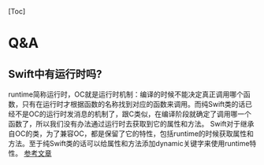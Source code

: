 [Toc]
# Q&A
## Swift中有运行时吗?
runtime简称运行时，OC就是运行时机制：编译的时候不能决定真正调用哪个函数，只有在运行时才根据函数的名称找到对应的函数来调用。而纯Swift类的话已经不是OC的运行时发消息的机制了，跟C类似，在编译阶段就确定了调用哪一个函数了，所以我们没有办法通过运行时去获取到它的属性和方法。
Swift对于继承自OC的类，为了兼容OC，都是保留了它的特性，包括runtime的时候获取属性和方法。至于纯Swift类的话可以给属性和方法添加dynamic关键字来使用runtime特性。
[参考文章](https://www.cnblogs.com/taoxu/p/7975984.html)
